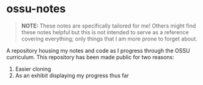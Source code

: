 # ossu-notes
> **NOTE:** These notes are specifically tailored for me! Others might find these notes helpful but this is not intended to serve as a reference covering everything; only things that I am more prone to forget about.

A repository housing my notes and code as I progress through the OSSU curriculum. This repository has been made public for two reasons:
1. Easier cloning
2. As an exhibit displaying my progress thus far
